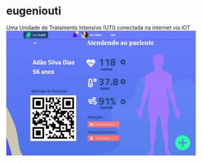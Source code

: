 # eugeniouti
Uma Unidade de Tratamento Intensivo (UTI) conectada na internet via iOT
![](Dashboard.PNG)
